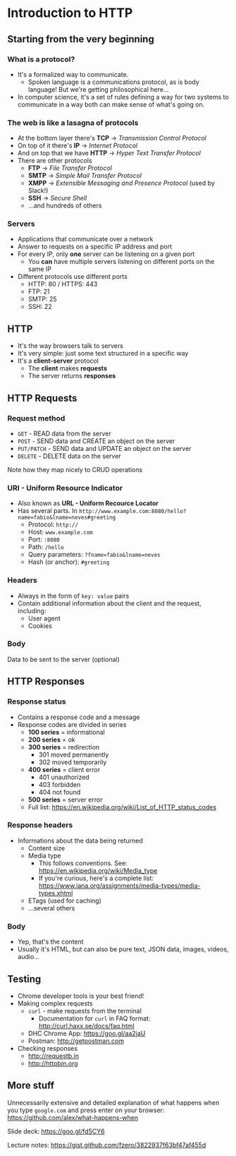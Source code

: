 # Introduction to HTTP

## Starting from the very beginning

### What is a protocol?
* It's a formalized way to communicate.
    - Spoken language is a communications protocol, as is body language! But we're getting philosophical here...
* In computer science, it's a set of rules defining a way for two systems to communicate in a way both can make sense of what's going on.

### The web is like a lasagna of protocols
* At the bottom layer there's **TCP** -> _Transmission Control Protocol_
* On top of it there's **IP** -> _Internet Protocol_
* And on top that we have **HTTP** -> _Hyper Text Transfer Protocol_
* There are other protocols
    - **FTP** -> _File Transfer Protocol_
    - **SMTP** -> _Simple Mail Transfer Protocol_
    - **XMPP** -> _Extensible Messaging and Presence Protocol_ (used by Slack!)
    - **SSH** -> _Secure Shell_
    - ...and hundreds of others

### Servers
- Applications that communicate over a network
- Answer to requests on a specific IP address and port
- For every IP, only **one** server can be listening on a given port
    + You **can** have multiple servers listening on different ports on the same IP
- Different protocols use different ports
    + HTTP: 80 / HTTPS: 443
    + FTP: 21
    + SMTP: 25
    + SSH: 22


## HTTP

* It's the way browsers talk to servers
* It's very simple: just some text structured in a specific way
* It's a **client-server** protocol
    - The **client** makes **requests**
    - The server returns **responses**


## HTTP Requests

### Request method
* `GET` - READ data from the server
* `POST` - SEND data and CREATE an object on the server
* `PUT/PATCH` - SEND data and UPDATE an object on the server
* `DELETE` - DELETE data on the server

Note how they map nicely to CRUD operations

### URI - Uniform Resource Indicator
* Also known as **URL - Uniform Recource Locator**
* Has several parts. In `http://www.example.com:8080/hello?name=fabio&lname=neves#greeting`
    - Protocol: `http://`
    - Host: `www.example.com`
    - Port: `:8080`
    - Path: `/hello`
    - Query parameters: `?fname=fabio&lname=neves`
    - Hash (or anchor): `#greeting`

### Headers
* Always in the form of `key: value` pairs
* Contain additional information about the client and the request, including:
    - User agent
    - Cookies

### Body
Data to be sent to the server (optional)


## HTTP Responses

### Response status
- Contains a response code and a message
- Response codes are divided in series
    + **100 series** = informational
    + **200 series** = ok
    + **300 series** = redirection
        * 301 moved permanently
        * 302 moved temporarily
    + **400 series** = client error
        * 401 unauthorized
        * 403 forbidden
        * 404 not found
    + **500 series** = server error
    + Full list: https://en.wikipedia.org/wiki/List_of_HTTP_status_codes

### Response headers
- Informations about the data being returned
    + Content size
    + Media type
        * This follows conventions. See: https://en.wikipedia.org/wiki/Media_type
        * If you're curious, here's a complete list: https://www.iana.org/assignments/media-types/media-types.xhtml
    + ETags (used for caching)
    + ...several others

### Body
* Yep, that's the content
* Usually it's HTML, but can also be pure text, JSON data, images, videos, audio...


## Testing

* Chrome developer tools is your best friend!
* Making complex requests
    - `curl` - make requests from the terminal
        + Documentation for `curl` in FAQ format: http://curl.haxx.se/docs/faq.html
    - DHC Chrome App: https://goo.gl/aa2jaU
    - Postman: http://getpostman.com
* Checking responses
    - http://requestb.in
    - http://httpbin.org


## More stuff

Unnecessarily extensive and detailed explanation of what happens when you type `google.com` and press enter on your browser:
https://github.com/alex/what-happens-when

Slide deck:
https://goo.gl/fd5CY6

Lecture notes: https://gist.github.com/fzero/3822937f63bf47af455d
